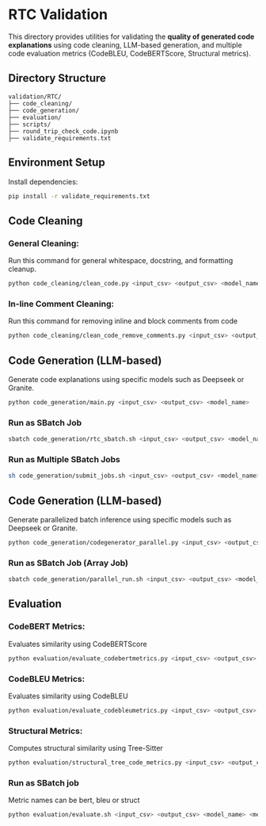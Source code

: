 # RTC Validation

This directory provides utilities for validating the **quality of generated code explanations** using code cleaning, LLM-based generation, and multiple code evaluation metrics (CodeBLEU, CodeBERTScore, Structural metrics).

## Directory Structure

```
validation/RTC/
├── code_cleaning/                 
├── code_generation/              
├── evaluation/                   
├── scripts/                      
├── round_trip_check_code.ipynb   
├── validate_requirements.txt     
```

## Environment Setup

Install dependencies:

```bash
pip install -r validate_requirements.txt
```

## Code Cleaning

### General Cleaning:
Run this command for general whitespace, docstring, and formatting cleanup.
```bash
python code_cleaning/clean_code.py <input_csv> <output_csv> <model_name>
```

### In-line Comment Cleaning:
Run this command for removing inline and block comments from code
```bash
python code_cleaning/clean_code_remove_comments.py <input_csv> <output_csv> <model_name>
```

## Code Generation (LLM-based)
Generate code explanations using specific models such as Deepseek or Granite.

```bash
python code_generation/main.py <input_csv> <output_csv> <model_name>
```

### Run as SBatch Job
```bash
sbatch code_generation/rtc_sbatch.sh <input_csv> <output_csv> <model_name>
```

### Run as Multiple SBatch Jobs
```bash
sh code_generation/submit_jobs.sh <input_csv> <output_csv> <model_name>
```

## Code Generation (LLM-based)
Generate parallelized batch inference using specific models such as Deepseek or Granite.

```bash
python code_generation/codegenerator_parallel.py <input_csv> <output_csv> <model_name>
```

### Run as SBatch Job (Array Job)
```bash
sbatch code_generation/parallel_run.sh <input_csv> <output_csv> <model_name>
```

## Evaluation

### CodeBERT Metrics:
Evaluates similarity using CodeBERTScore

```bash
python evaluation/evaluate_codebertmetrics.py <input_csv> <output_csv> <model_name>
```

### CodeBLEU Metrics:
Evaluates similarity using CodeBLEU
```bash
python evaluation/evaluate_codebleumetrics.py <input_csv> <output_csv> <model_name>
```

### Structural Metrics:
Computes structural similarity using Tree-Sitter

```bash
python evaluation/structural_tree_code_metrics.py <input_csv> <output_csv> <model_name>
```

### Run as SBatch job 
Metric names can be bert, bleu or struct
```bash
python evaluation/evaluate.sh <input_csv> <output_csv> <model_name> <metric_name>
```
